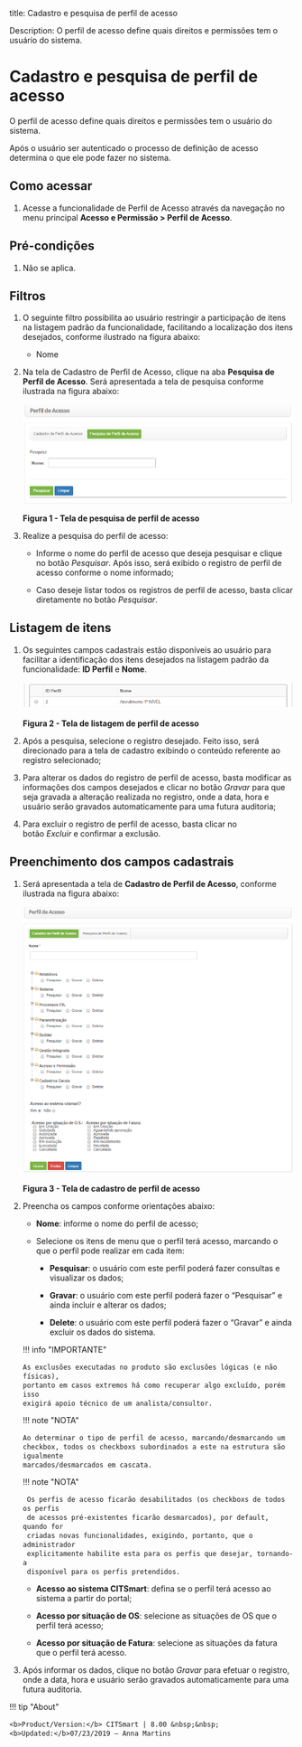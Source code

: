 title: Cadastro e pesquisa de perfil de acesso

Description: O perfil de acesso define quais direitos e permissões tem o usuário do sistema.

# Cadastro e pesquisa de perfil de acesso

O perfil de acesso define quais direitos e permissões tem o usuário do sistema.

Após o usuário ser autenticado o processo de definição de acesso determina o que
ele pode fazer no sistema.

Como acessar
------------

1.  Acesse a funcionalidade de Perfil de Acesso através da navegação no menu
    principal **Acesso e Permissão > Perfil de Acesso**.

Pré-condições
------------

1.  Não se aplica.

Filtros
-------

1.  O seguinte filtro possibilita ao usuário restringir a participação de itens
    na listagem padrão da funcionalidade, facilitando a localização dos itens
    desejados, conforme ilustrado na figura abaixo:

    -   Nome

2.  Na tela de Cadastro de Perfil de Acesso, clique na aba **Pesquisa de Perfil
    de Acesso**. Será apresentada a tela de pesquisa conforme ilustrada na
    figura abaixo:

    ![Criar](images/profile-1.png)
    
    **Figura 1 - Tela de pesquisa de perfil de acesso**

3.  Realize a pesquisa do perfil de acesso:

    -   Informe o nome do perfil de acesso que deseja pesquisar e clique no
    botão *Pesquisar*. Após isso, será exibido o registro de perfil de acesso
    conforme o nome informado;

    -   Caso deseje listar todos os registros de perfil de acesso, basta clicar
    diretamente no botão *Pesquisar*.

Listagem de itens
----------------

1.  Os seguintes campos cadastrais estão disponíveis ao usuário para facilitar a
    identificação dos itens desejados na listagem padrão da funcionalidade: **ID
    Perfil** e **Nome**.

    ![Criar](images/profile-2.png)
    
    **Figura 2 - Tela de listagem de perfil de acesso**

2.  Após a pesquisa, selecione o registro desejado. Feito isso, será direcionado
    para a tela de cadastro exibindo o conteúdo referente ao registro
    selecionado;

3.  Para alterar os dados do registro de perfil de acesso, basta modificar as
    informações dos campos desejados e clicar no botão *Gravar* para que seja
    gravada a alteração realizada no registro, onde a data, hora e usuário serão
    gravados automaticamente para uma futura auditoria;

4.  Para excluir o registro de perfil de acesso, basta clicar no
    botão *Excluir* e confirmar a exclusão.

Preenchimento dos campos cadastrais
----------------------------------

1.  Será apresentada a tela de **Cadastro de Perfil de Acesso**, conforme
    ilustrada na figura abaixo:

    ![Criar](images/profile-3.png)
    
    **Figura 3 - Tela de cadastro de perfil de acesso**

2.  Preencha os campos conforme orientações abaixo:

    -   **Nome**: informe o nome do perfil de acesso;

    -   Selecione os itens de menu que o perfil terá acesso, marcando o que o
        perfil pode realizar em cada item:

        -   **Pesquisar**: o usuário com este perfil poderá fazer consultas e
            visualizar os dados;

        -   **Gravar**: o usuário com este perfil poderá fazer o “Pesquisar” e
            ainda incluir e alterar os dados;

        -   **Delete**: o usuário com este perfil poderá fazer o “Gravar” e
            ainda excluir os dados do sistema.

    !!! info "IMPORTANTE"

        As exclusões executadas no produto são exclusões lógicas (e não físicas),
        portanto em casos extremos há como recuperar algo excluído, porém isso
        exigirá apoio técnico de um analista/consultor.

    !!! note "NOTA"

        Ao determinar o tipo de perfil de acesso, marcando/desmarcando um
        checkbox, todos os checkboxs subordinados a este na estrutura são igualmente
        marcados/desmarcados em cascata.

     !!! note "NOTA"

         Os perfis de acesso ficarão desabilitados (os checkboxs de todos os perfis
         de acessos pré-existentes ficarão desmarcados), por default, quando for
         criadas novas funcionalidades, exigindo, portanto, que o administrador
         explicitamente habilite esta para os perfis que desejar, tornando-a
         disponível para os perfis pretendidos.

    -   **Acesso ao sistema CITSmart**: defina se o perfil terá acesso ao sistema a
    partir do portal;

    -   **Acesso por situação de OS**: selecione as situações de OS que o perfil
    terá acesso;

    -   **Acesso por situação de Fatura**: selecione as situações da fatura que o
    perfil terá acesso.

3.  Após informar os dados, clique no botão *Gravar* para efetuar o registro,
    onde a data, hora e usuário serão gravados automaticamente para uma futura
    auditoria.


!!! tip "About"

    <b>Product/Version:</b> CITSmart | 8.00 &nbsp;&nbsp;
    <b>Updated:</b>07/23/2019 – Anna Martins
